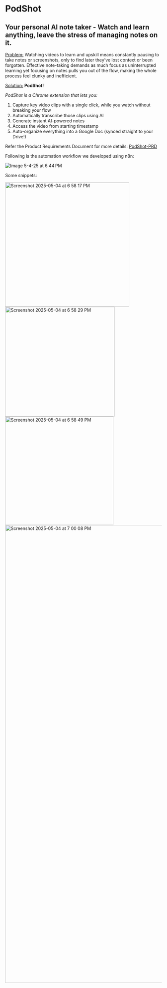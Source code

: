 # PodShot
## Your personal AI note taker - Watch and learn anything, leave the stress of managing notes on it.

<ins>Problem:</ins> Watching videos to learn and upskill means constantly pausing to take notes or screenshots, only to find later they’ve lost context or been forgotten. Effective note-taking demands as much focus as uninterrupted learning yet focusing on notes pulls you out of the flow, making the whole process feel clunky and inefficient. 

<ins>Solution:</ins> **PodShot!**

*PodShot is a Chrome extension that lets you:*
1. Capture key video clips with a single click, while you watch without breaking your flow 
2. Automatically transcribe those clips using AI
3. Generate instant AI-powered notes
4. Access the video from starting timestamp
5. Auto-organize everything into a Google Doc (synced straight to your Drive!)

Refer the Product Requirements Document for more details: <a href="PodShot-PRD.pdf" class="image fit"><img src="images/marr_pic.jpg" alt="">PodShot-PRD</a>


Following is the automation workflow we developed using n8n:

![Image 5-4-25 at 6 44 PM](https://github.com/user-attachments/assets/ca750532-7508-4f12-aca5-7207b31e7d35)

Some snippets:

<img width="399" alt="Screenshot 2025-05-04 at 6 58 17 PM" src="https://github.com/user-attachments/assets/5eaf3bda-0274-45fe-9a69-3c28beaca631" /> <img width="352" alt="Screenshot 2025-05-04 at 6 58 29 PM" src="https://github.com/user-attachments/assets/f099bf2c-d1c8-497d-b1a1-fdeb975ea84e" /> <img width="348" alt="Screenshot 2025-05-04 at 6 58 49 PM" src="https://github.com/user-attachments/assets/b78875d4-bf8b-472c-a0a7-b810cf1d06cc" />
<img width="1468" alt="Screenshot 2025-05-04 at 7 00 08 PM" src="https://github.com/user-attachments/assets/5f32902d-fae1-4671-b998-509de20cb437" />



